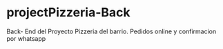 # projectPizzeria-Back
Back- End del Proyecto Pizzeria del barrio. Pedidos online y confirmacion por whatsapp
